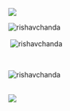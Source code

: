 <!-- replace x.x.x with actual version -->
<img
  src="https://cr-ss-service.azurewebsites.net/api/ScreenShot?widget=summary&username=bmiit145&badges=2&show-avatar=true&style=--header-bg-color:%23000;--border-radius:10px"
/>
<p><img align="left" src="https://github-readme-stats.vercel.app/api/top-langs?username=bmiit145&show_icons=true&locale=en&layout=compact&theme=tokyonight" alt="rishavchanda" /></p>
<br/>
<p>&nbsp;<img align="center" src="https://github-readme-stats.vercel.app/api?username=bmiit145&show_icons=true&locale=en&theme=tokyonight" alt="rishavchanda" /></p>
<br/>
<p><img align="center" src="https://github-readme-streak-stats.herokuapp.com/?user=bmiit145&&theme=tokyonight" alt="rishavchanda" /></p>
<br/>
<img
  src="https://cr-skills-chart-widget.azurewebsites.net/api/api?username=bmiit145"
/>

<!-- <div align="center">
  <h1> Total Viewers </h1>
  <img src="https://profile-counter.glitch.me/bmiit145/count.svg?"  />
</div>
-->
